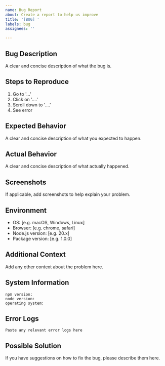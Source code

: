 ```yaml
---
name: Bug Report
about: Create a report to help us improve
title: '[BUG] '
labels: bug
assignees: ''

---
```


## Bug Description
A clear and concise description of what the bug is.

## Steps to Reproduce
1. Go to '...'
2. Click on '....'
3. Scroll down to '....'
4. See error

## Expected Behavior
A clear and concise description of what you expected to happen.

## Actual Behavior
A clear and concise description of what actually happened.

## Screenshots
If applicable, add screenshots to help explain your problem.

## Environment
- OS: [e.g. macOS, Windows, Linux]
- Browser: [e.g. chrome, safari]
- Node.js version: [e.g. 20.x]
- Package version: [e.g. 1.0.0]

## Additional Context
Add any other context about the problem here.

## System Information
```
npm version: 
node version: 
operating system: 
```

## Error Logs
```
Paste any relevant error logs here
```

## Possible Solution
If you have suggestions on how to fix the bug, please describe them here.
